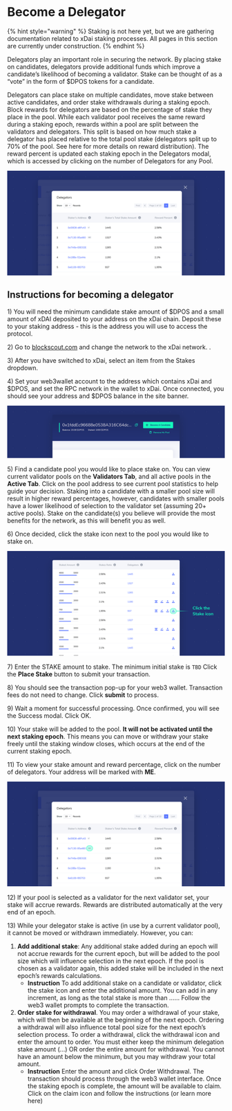 # Become a Delegator

{% hint style="warning" %}
Staking is not here yet, but we are gathering documentation related to xDai staking processes. All pages in this section are currently under construction.
{% endhint %}

Delegators play an important role in securing the network. By placing stake on candidates, delegators provide additional funds which improve a candidate’s likelihood of becoming a validator. Stake can be thought of as a “vote” in the form of $DPOS tokens for a candidate.

Delegators can place stake on multiple candidates, move stake between active candidates, and order stake withdrawals during a staking epoch. Block rewards for delegators are based on the percentage of stake they place in the pool. While each validator pool receives the same reward during a staking epoch, rewards within a pool are split between the validators and delegators. This split is based on how much stake a delegator has placed relative to the total pool stake \(delegators split up to 70% of the pool. See here for more details on reward distribution\). The reward percent is updated each staking epoch in the Delegators modal, which is accessed by clicking on the number of Delegators for any Pool.

![](../../.gitbook/assets/d1.png)

## **Instructions for becoming a delegator**

1\) You will need the minimum candidate stake amount of $DPOS and a small amount of xDAI deposited to your address on the xDai chain. Deposit these to your staking address - this is the address you will use to access the protocol. 

2\) Go to [blockscout.com](http://blockscout.com/) and change the network to the xDai network. .

3\) After you have switched to xDai, select an item from the Stakes dropdown.

4\) Set your web3wallet  account to the address which contains xDai and $DPOS, and set the RPC network in the wallet to xDai. Once connected, you should see your address and $DPOS balance in the site banner.

![](../../.gitbook/assets/d2.png)

5\) Find a candidate pool you would like to place stake on. You can view current validator pools on the **Validators Tab**, and all active pools in the **Active Tab**. Click on the pool address to see current pool statistics to help guide your decision. Staking into a candidate with a smaller pool size will result in higher reward percentages, however, candidates with smaller pools have a lower likelihood of selection to the validator set \(assuming 20+ active pools\). Stake on the candidate\(s\) you believe will provide the most benefits for the network, as this will benefit you as well.

6\) Once decided, click the stake icon next to the pool you would like to stake on.

![](../../.gitbook/assets/d3.png)

7\) Enter the STAKE amount to stake. The minimum initial stake is `TBD` Click the **Place Stake** button to submit your transaction.

8\) You should see the transaction pop-up for your web3 wallet. Transaction fees do not need to change. Click **submit** to process.

9\) Wait a moment for successful processing. Once confirmed, you will see the Success modal. Click OK.

10\) Your stake will be added to the pool. **It will not be activated until the next staking epoch**. This means you can move or withdraw your stake freely until the staking window closes, which occurs at the end of the current staking epoch.

11\) To view your stake amount and reward percentage, click on the number of delegators. Your address will be marked with **ME**.

![](../../.gitbook/assets/d4.png)

12\) If your pool is selected as a validator for the next validator set, your stake will accrue rewards. Rewards are distributed automatically at the very end of an epoch.

13\) While your delegator stake is active \(in use by a current validator pool\), it cannot be moved or withdrawn immediately. However, you can:

1. **Add additional stake**: Any additional stake added during an epoch will not accrue rewards for the current epoch, but will be added to the pool size which will influence selection in the next epoch. If the pool is chosen as a validator again, this added stake will be included in the next epoch’s rewards calculations. 
   * **Instruction** To add additional stake on a candidate or validator, click the stake icon and enter the additional amount. You can add in any increment, as long as the total stake is more than …… Follow the web3 wallet prompts to complete the transaction. 
2. **Order stake for withdrawal**. You may order a withdrawal of your stake, which will then be available at the beginning of the next epoch. Ordering a withdrawal will also influence total pool size for the next epoch’s selection process. To order a withdrawal, click the withdrawal icon and enter the amount to order. You must either keep the minimum delegation stake amount \(…\) OR order the entire amount for withdrawal. You cannot have an amount below the minimum, but you may withdraw your total amount. 
   * **Instruction** Enter the amount and click Order Withdrawal. The transaction should process through the web3 wallet interface. Once the staking epoch is complete, the amount will be available to claim. Click on the claim icon and follow the instructions \(or learn more here\)

